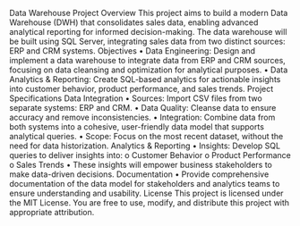 Data Warehouse Project
Overview
This project aims to build a modern Data Warehouse (DWH) that consolidates sales data, enabling advanced analytical reporting for informed decision-making. The data warehouse will be built using SQL Server, integrating sales data from two distinct sources: ERP and CRM systems.
Objectives
•	Data Engineering: Design and implement a data warehouse to integrate data from ERP and CRM sources, focusing on data cleansing and optimization for analytical purposes.
•	Data Analytics & Reporting: Create SQL-based analytics for actionable insights into customer behavior, product performance, and sales trends.
Project Specifications
Data Integration
•	Sources: Import CSV files from two separate systems: ERP and CRM.
•	Data Quality: Cleanse data to ensure accuracy and remove inconsistencies.
•	Integration: Combine data from both systems into a cohesive, user-friendly data model that supports analytical queries.
•	Scope: Focus on the most recent dataset, without the need for data historization.
Analytics & Reporting
•	Insights: Develop SQL queries to deliver insights into:
o	Customer Behavior
o	Product Performance
o	Sales Trends
•	These insights will empower business stakeholders to make data-driven decisions.
Documentation
•	Provide comprehensive documentation of the data model for stakeholders and analytics teams to ensure understanding and usability.
License
This project is licensed under the MIT License. You are free to use, modify, and distribute this project with appropriate attribution.


